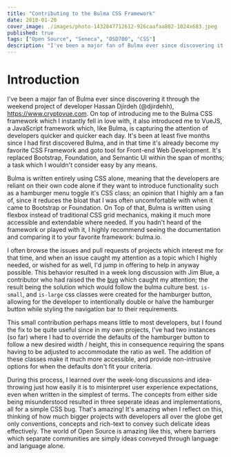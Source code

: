 ```yaml
---
title: "Contributing to the Bulma CSS Framework"
date: 2018-01-20
cover_image: ./images/photo-1432847712612-926caafaa802-1024x683.jpeg
published: true
tags: ["Open Source", "Seneca", "OSD700", "CSS"]
description: "I've been a major fan of Bulma ever since discovering it through the weekend project of developer Hassan Djirdeh (@djirdehh), https://www.cryptovue.com. On top of introducing me to the Bulma CSS framework which I instantly fell in love with, it also introduced me to VueJS, a JavaScript framework which, like Bulma, is capturing the attention of developers quicker and quicker each day. It's been at least five months since I had first discovered Bulma, and in that time it's already become my favorite CSS Framework and goto tool for Front-end Web Development. It's replaced Bootstrap, Foundation, and Semantic UI within the span of months; a task which I wouldn't consider easy by any means."
---
```


# Introduction

I've been a major fan of Bulma ever since discovering it through the weekend project of developer Hassan Djirdeh (@djirdehh), https://www.cryptovue.com. On top of introducing me to the Bulma CSS framework which I instantly fell in love with, it also introduced me to VueJS, a JavaScript framework which, like Bulma, is capturing the attention of developers quicker and quicker each day. It's been at least five months since I had first discovered Bulma, and in that time it's already become my favorite CSS Framework and goto tool for Front-end Web Development. It's replaced Bootstrap, Foundation, and Semantic UI within the span of months; a task which I wouldn't consider easy by any means.

Bulma is written entirely using CSS alone, meaning that the developers are reliant on their own code alone if they want to introduce functionality such as a hamburger menu toggle it's CSS class; an opinion that I highly am a fan of, since it reduces the bloat that I was often uncomfortable with when it came to Bootstrap or Foundation. On Top of that, Bulma is written using flexbox instead of traditional CSS grid mechanics, making it much more accessible and extendable where needed. If you hadn't heard of the framework or played with it, I highly recommend seeing the documentation and comparing it to your favorite framework: bulma.io.

I often browse the issues and pull requests of projects which interest me for that time, and when an issue caught my attention as a topic which I highly needed, or wished for as well, I'd jump in offering to help in anyway possible. This behavior resulted in a week long discussion with Jim Blue, a contributor who had raised the the [bug](https://github.com/jgthms/bulma/issues/1534) which caught my attention; the result being the solution which would follow the bulma culture best. `is-small`, and `is-large` css classes were created for the hamburger button, allowing for the developer to intentionally double or halve the hamburger button while styling the navigation bar to their requirements.

This small contribution perhaps means little to most developers, but I found the fix to be quite useful since in my own projects, I've had two instances (so far) where I had to override the defaults of the hamburger button to follow a new desired width / height, this in consequence requiring the spans having to be adjusted to accommodate the ratio as well. The addition of these classes make it much more accessible, and provide non-intrusive options for when the defaults don't fit your criteria.

During this process, I learned over the week-long discussions and idea-throwing just how easily it is to misinterpret user experience expectations, even when written in the simplest of terms. The concepts from either side being misunderstood resulted in three seperate ideas and implementations, all for a simple CSS bug. That's amazing! It's amazing when I reflect on this, thinking of how much bigger projects with developers all over the globe get only conventions, concepts and rich-text to convey such delicate ideas effectively. The world of Open Source is amazing like this, where barriers which separate communities are simply ideas conveyed through language and language alone.
